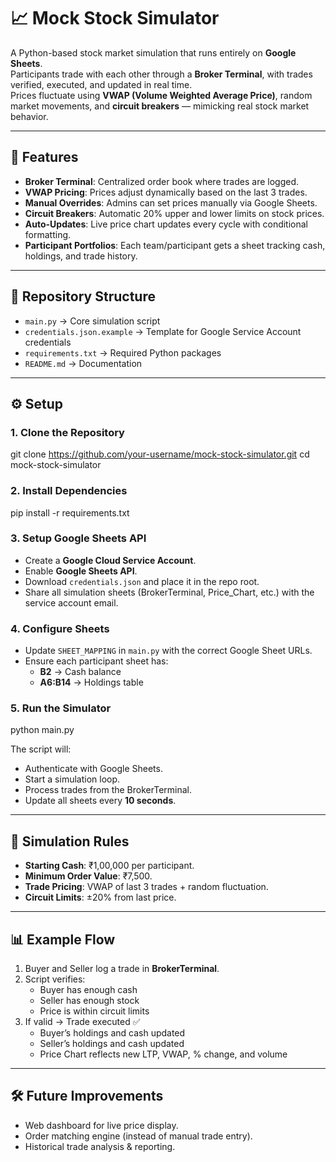 # 📈 Mock Stock Simulator

A Python-based stock market simulation that runs entirely on **Google Sheets**.  
Participants trade with each other through a **Broker Terminal**, with trades verified, executed, and updated in real time.  
Prices fluctuate using **VWAP (Volume Weighted Average Price)**, random market movements, and **circuit breakers** — mimicking real stock market behavior.


---

## 🚀 Features
- **Broker Terminal**: Centralized order book where trades are logged.
- **VWAP Pricing**: Prices adjust dynamically based on the last 3 trades.
- **Manual Overrides**: Admins can set prices manually via Google Sheets.
- **Circuit Breakers**: Automatic 20% upper and lower limits on stock prices.
- **Auto-Updates**: Live price chart updates every cycle with conditional formatting.
- **Participant Portfolios**: Each team/participant gets a sheet tracking cash, holdings, and trade history.

---

## 📂 Repository Structure
- `main.py` → Core simulation script  
- `credentials.json.example` → Template for Google Service Account credentials  
- `requirements.txt` → Required Python packages  
- `README.md` → Documentation  

---

## ⚙️ Setup

### 1. Clone the Repository
git clone https://github.com/your-username/mock-stock-simulator.git
cd mock-stock-simulator

### 2. Install Dependencies
pip install -r requirements.txt

### 3. Setup Google Sheets API
- Create a **Google Cloud Service Account**.
- Enable **Google Sheets API**.
- Download `credentials.json` and place it in the repo root.
- Share all simulation sheets (BrokerTerminal, Price_Chart, etc.) with the service account email.

### 4. Configure Sheets
- Update `SHEET_MAPPING` in `main.py` with the correct Google Sheet URLs.
- Ensure each participant sheet has:
  - **B2** → Cash balance  
  - **A6:B14** → Holdings table  

### 5. Run the Simulator
python main.py

The script will:
- Authenticate with Google Sheets.
- Start a simulation loop.
- Process trades from the BrokerTerminal.
- Update all sheets every **10 seconds**.

---

## 🏦 Simulation Rules
- **Starting Cash**: ₹1,00,000 per participant.  
- **Minimum Order Value**: ₹7,500.  
- **Trade Pricing**: VWAP of last 3 trades + random fluctuation.  
- **Circuit Limits**: ±20% from last price.  

---

## 📊 Example Flow
1. Buyer and Seller log a trade in **BrokerTerminal**.  
2. Script verifies:
   - Buyer has enough cash  
   - Seller has enough stock  
   - Price is within circuit limits  
3. If valid → Trade executed ✅  
   - Buyer’s holdings and cash updated  
   - Seller’s holdings and cash updated  
   - Price Chart reflects new LTP, VWAP, % change, and volume  

---

## 🛠️ Future Improvements
- Web dashboard for live price display.  
- Order matching engine (instead of manual trade entry).  
- Historical trade analysis & reporting.  
